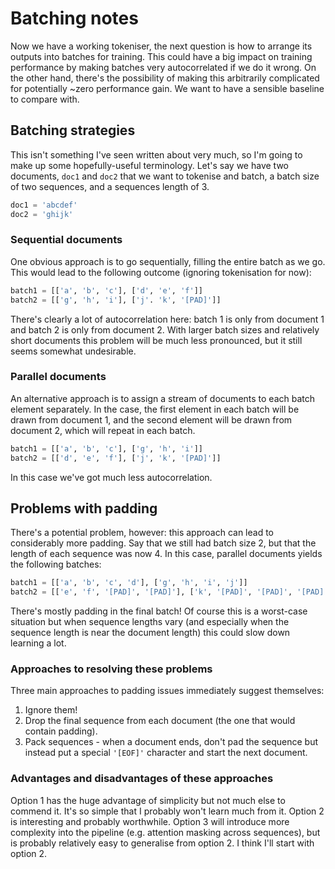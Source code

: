 # Batching notes
Now we have a working tokeniser, the next question is how to arrange its outputs into batches for training. This could have a big impact on training performance by making batches very autocorrelated if we do it wrong. On the other hand, there's the possibility of making this arbitrarily complicated for potentially ~zero performance gain. We want to have a sensible baseline to compare with.

## Batching strategies
This isn't something I've seen written about very much, so I'm going to make up some hopefully-useful terminology. Let's say we have two documents, `doc1` and `doc2` that we want to tokenise and batch, a batch size of two sequences, and a sequences length of 3.
```python
doc1 = 'abcdef'
doc2 = 'ghijk'
```

### Sequential documents
One obvious approach is to go sequentially, filling the entire batch as we go. This would lead to the following outcome (ignoring tokenisation for now):
```python
batch1 = [['a', 'b', 'c'], ['d', 'e', 'f']]
batch2 = [['g', 'h', 'i'], ['j'. 'k', '[PAD]']]
```
There's clearly a lot of autocorrelation here: batch 1 is only from document 1 and batch 2 is only from document 2. With larger batch sizes and relatively short documents this problem will be much less pronounced, but it still seems somewhat undesirable.

### Parallel documents
An alternative approach is to assign a stream of documents to each batch element separately. In the case, the first element in each batch will be drawn from document 1, and the second element will be drawn from document 2, which will repeat in each batch.
```python
batch1 = [['a', 'b', 'c'], ['g', 'h', 'i']]
batch2 = [['d', 'e', 'f'], ['j', 'k', '[PAD]']]
```
In this case we've got much less autocorrelation. 

## Problems with padding
There's a potential problem, however: this approach can lead to considerably more padding. Say that we still had batch size 2, but that the length of each sequence was now 4. In this case, parallel documents yields the following batches:
```python
batch1 = [['a', 'b', 'c', 'd'], ['g', 'h', 'i', 'j']]
batch2 = [['e', 'f', '[PAD]', '[PAD]'], ['k', '[PAD]', '[PAD]', '[PAD]']]
```
There's mostly padding in the final batch! Of course this is a worst-case situation but when sequence lengths vary (and especially when the sequence length is near the document length) this could slow down learning a lot.

### Approaches to resolving these problems
Three main approaches to padding issues immediately suggest themselves:
1. Ignore them!
2. Drop the final sequence from each document (the one that would contain padding).
3. Pack sequences - when a document ends, don't pad the sequence but instead put a special `'[EOF]'` character and start the next document.

### Advantages and disadvantages of these approaches
Option 1 has the huge advantage of simplicity but not much else to commend it. It's so simple that I probably won't learn much from it. Option 2 is interesting and probably worthwhile. Option 3 will introduce more complexity into the pipeline (e.g. attention masking across sequences), but is probably relatively easy to generalise from option 2. I think I'll start with option 2.